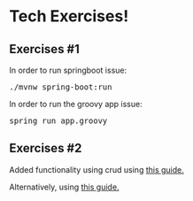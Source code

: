 <h1>
Tech Exercises!
</h1>

<h2>
Exercises #1
</h2>

<p>
In order to run springboot issue:
</p>

<pre>
./mvnw spring-boot:run
</pre>

<p>
In order to run the groovy app issue:
</p>

<pre>
spring run app.groovy
</pre>

<h2>
Exercises #2
</h2>

<p>
Added functionality using crud using <a href="https://www.baeldung.com/spring-boot-crud-thymeleaf">this guide.</a>
</p>

<p>
Alternatively, using <a href="https://javapointers.com/spring/spring-boot/simple-spring-boot-web-application-using-maven/">this guide.</a>
</p>
